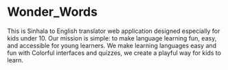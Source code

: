 # Wonder_Words
This is Sinhala to English translator web application designed especially for kids under 10. Our mission is simple: to make language learning fun, easy, and accessible for young learners. We make learning languages easy and fun with Colorful interfaces and quizzes, we create a playful way for kids to learn. 
